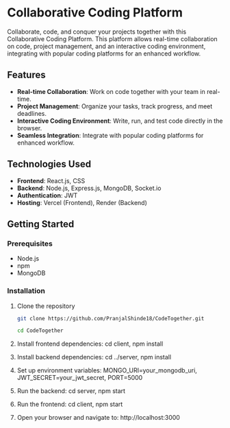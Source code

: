 # Collaborative Coding Platform

Collaborate, code, and conquer your projects together with this Collaborative Coding Platform. This platform allows real-time collaboration on code, project management, and an interactive coding environment, integrating with popular coding platforms for an enhanced workflow.

## Features

- **Real-time Collaboration**: Work on code together with your team in real-time.
- **Project Management**: Organize your tasks, track progress, and meet deadlines.
- **Interactive Coding Environment**: Write, run, and test code directly in the browser.
- **Seamless Integration**: Integrate with popular coding platforms for enhanced workflow.

## Technologies Used

- **Frontend**: React.js, CSS
- **Backend**: Node.js, Express.js, MongoDB, Socket.io
- **Authentication**: JWT
- **Hosting**: Vercel (Frontend), Render (Backend)

## Getting Started

### Prerequisites

- Node.js
- npm
- MongoDB

### Installation

1. Clone the repository
   ```sh
   git clone https://github.com/PranjalShinde18/CodeTogether.git
   
   cd CodeTogether

2. Install frontend dependencies:
cd client, 
npm install

3. Install backend dependencies:
cd ../server, 
npm install

4. Set up environment variables:
MONGO_URI=your_mongodb_uri,
JWT_SECRET=your_jwt_secret, 
PORT=5000


5. Run the backend:
cd server, 
npm start

6. Run the frontend:
cd client, 
npm start

7. Open your browser and navigate to:
http://localhost:3000


